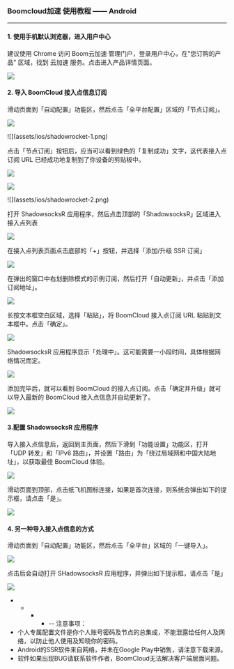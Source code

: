 ### Boomcloud加速 使用教程 —— Android

---

#### 

#### 1. 使用手机默认浏览器，进入用户中心

建议使用 Chrome 访问 Boom云加速 管理门户，登录用户中心，在"您订购的产品" 区域，找到 云加速 服务。点击进入产品详情页面。

![](assets/ios/shadowrocket-1.png)

#### 2. 导入 BoomCloud 接入点信息订阅

滑动页面到「自动配置」功能区，然后点击「全平台配置」区域的「节点订阅」。

![](https://www.gitbook.com/book/thomas0612/wiki-for-boomcloud/quan-ping-tai-shi-yong-jiao-cheng/assets/ios/shadowrocket-2.png)

!\[\]\(assets/ios/shadowrocket-1.png\)

点击「节点订阅」按钮后，应当可以看到绿色的「复制成功」文字，这代表接入点订阅 URL 已经成功地复制到了你设备的剪贴板中。

![](assets/ios/shadowrocket-3.png)

![](https://www.gitbook.com/book/thomas0612/wiki-for-boomcloud/quan-ping-tai-shi-yong-jiao-cheng/assets/ios/shadowrocket-2.png)

!\[\]\(assets/ios/shadowrocket-2.png\)

打开 ShadowsocksR 应用程序，然后点击顶部的「ShadowsocksR」区域进入接入点列表

![](assets/howtouse/android01.png)

在接入点列表页面点击底部的「+」按钮，并选择「添加/升级 SSR 订阅」

![](assets/howtouse/android02.png)

在弹出的窗口中右划删除模式的示例订阅，然后打开「自动更新」，并点击「添加订阅地址」。

![](assets/howtouse/android03.png)

长按文本框空白区域，选择「粘贴」，将 BoomCloud 接入点订阅 URL 粘贴到文本框中。点击「确定」。

![](assets/howtouse/android04.png)

ShadowsocksR 应用程序显示「处理中」。这可能需要一小段时间，具体根据网络情况而定。

![](assets/howtouse/android05.png)

添加完毕后，就可以看到 BoomCloud 的接入点订阅。点击「确定并升级」就可以导入最新的 BoomCloud 接入点信息并自动更新了。

![](assets/howtouse/android06.png)

#### 3.配置 ShadowsocksR 应用程序

导入接入点信息后，返回到主页面，然后下滑到「功能设置」功能区，打开「UDP 转发」和「IPv6 路由」，并设置「路由」为「绕过局域网和中国大陆地址」，以获取最佳 BoomCloud 体验。

![](assets/howtouse/android07.png)

滑动页面到顶部，点击纸飞机图标连接，如果是首次连接，则系统会弹出如下的提示框，请点击「是」。

![](assets/howtouse/android08.png)

#### 4. 另一种导入接入点信息的方式

滑动页面到「自动配置」功能区，然后点击「全平台」区域的「一键导入」。

![](assets/ios/shadowrocket-2.png)

点击后会自动打开 SHadowsocksR 应用程序，并弹出如下提示框，请点击「是」

![](assets/howtouse/android09.png)

* * * * --
        注意事项：  
* 个人专属配置文件是你个人账号密码及节点的总集成，不能泄露给任何人及网络，以防止他人使用及知晓你的密码。  
* Android的SSR软件来自网络，并未在Google Play中销售，请注意下载来源。  
* 软件如果出现BUG请联系软件作者，BoomCloud无法解决客户端层面问题。  



